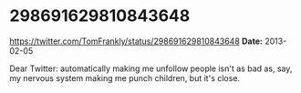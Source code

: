# 298691629810843648
https://twitter.com/TomFrankly/status/298691629810843648
**Date:** 2013-02-05

Dear Twitter: automatically making me unfollow people isn't as bad as, say, my nervous system making me punch children, but it's close.
